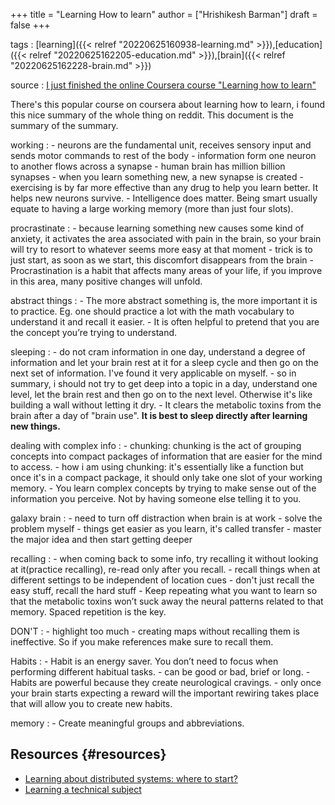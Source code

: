 +++
title = "Learning How to learn"
author = ["Hrishikesh Barman"]
draft = false
+++

tags
: [learning]({{< relref "20220625160938-learning.md" >}}),[education]({{< relref "20220625162205-education.md" >}}),[brain]({{< relref "20220625162228-brain.md" >}})

source
: [I just finished the online Coursera course "Learning how to learn"](https://www.reddit.com/r/GetMotivated/comments/5950tm/text_i_just_finished_the_online_coursera_course/)

There's this popular course on coursera about learning how to learn, i found this nice summary of the whole thing on reddit. This document is the summary of the summary.

working
: -   neurons are the fundamental unit, receives sensory input and sends motor commands to rest of the body
    -   information form one neuron to another flows across a synapse
    -   human brain has million billion synapses
    -   when you learn something new, a new synapse is created
    -   exercising is by far more effective than any drug to help you learn better. It helps new neurons survive.
    -   Intelligence does matter. Being smart usually equate to having a large working memory (more than just four slots).

procrastinate
: -   because learning something new causes some kind of anxiety, it activates the area associated with pain in the brain, so your brain will try to resort to whatever seems more easy at that moment
    -   trick is to just start, as soon as we start, this discomfort disappears from the brain
    -   Procrastination is a habit that affects many areas of your life, if you improve in this area, many positive changes will unfold.

abstract things
: -   The more abstract something is, the more important it is to practice. Eg. one should practice a lot with the math vocabulary to understand it and recall it easier.
    -   It is often helpful to pretend that you are the concept you’re trying to understand.

sleeping
: -   do not cram information in one day, understand a degree of information and let your brain rest at it for a sleep cycle and then go on the next set of information. I've found it very applicable on myself.
    -   so in summary, i should not try to get deep into a topic in a day, understand one level, let the brain rest and then go on to the next level. Otherwise it's like building a wall without letting it dry.
    -   It clears the metabolic toxins from the brain after a day of "brain use". **It is best to sleep directly after learning new things.**

dealing with complex info
: -   chunking: chunking is the act of grouping concepts into compact packages of information that are easier for the mind to access.
    -   how i am using chunking: it's essentially like a function but once it's in a compact package, it should only take one slot of your working memory.
    -   You learn complex concepts by trying to make sense out of the information you perceive. Not by having someone else telling it to you.

galaxy brain
: -   need to turn off distraction when brain is at work
    -   solve the problem myself
    -   things get easier as you learn, it's called transfer
    -   master the major idea and then start getting deeper

recalling
: -   when coming back to some info, try recalling it without looking at it(practice recalling), re-read only after you recall.
    -   recall things when at different settings to be independent of location cues
    -   don't just recall the easy stuff, recall the hard stuff
    -   Keep repeating what you want to learn so that the metabolic toxins won’t suck away the neural patterns related to that memory. Spaced repetition is the key.

DON'T
: -   highlight too much
    -   creating maps without recalling them is ineffective. So if you make references make sure to recall them.

Habits
: -   Habit is an energy saver. You don’t need to focus when performing different habitual tasks.
    -   can be good or bad, brief or long.
    -   Habits are powerful because they create neurological cravings.
    -   only once your brain starts expecting a reward will the important rewiring takes place that will allow you to create new habits.

memory
: -   Create meaningful groups and abbreviations.


## Resources {#resources}

-   [Learning about distributed systems: where to start?](https://muratbuffalo.blogspot.com/2020/06/learning-about-distributed-systems.html)
-   [Learning a technical subject](https://muratbuffalo.blogspot.com/2021/12/learning-technical-subject.html)
